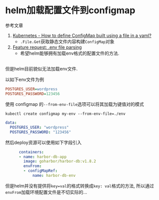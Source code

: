 # helm加载配置文件到configmap

参考文章

1. [Kubernetes - How to define ConfigMap built using a file in a yaml?](https://stackoverflow.com/questions/53429486/kubernetes-how-to-define-configmap-built-using-a-file-in-a-yaml)
    - `.File.Get`获取静态文件内容构建`ConfigMap`对象
2. [Feature request: .env file parsing](https://github.com/helm/helm/issues/4796)
    - 希望helm能够拥有加载env格式的配置文件的方法.

## 

但是helm目前貌似无法加载env文件.

以如下env文件为例

```ini
POSTGRES_USER=wordpress
POSTGRES_PASSWORD=123456
```

使用 configmap 的`--from-env-file`选项可以将其加载为键值对的模式

```
kubectl create configmap my-env --from-env-file=./env
```

```yaml
data:
  POSTGRES_USER: "wordpress" 
  POSTGRES_PASSWORD: "123456" 
```

然后deploy资源可以使用如下字段引入

```yaml
      containers:
      - name: harbor-db-app
        image: goharbor/harbor-db:v1.8.2
        envFrom:
        - configMapRef:
            name: harbor-db-env
```

但是helm并没有提供将`key=val`的格式转换成`key: val`格式的方法, 所以通过`envFrom`加载环境配置文件是不切实际的...
